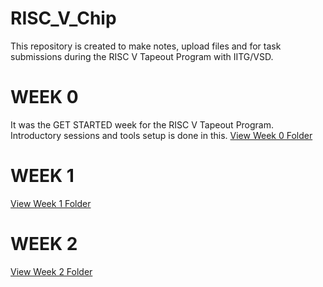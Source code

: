 # RISC_V_Chip
This repository is created to make notes, upload files and for task submissions during the RISC V Tapeout Program with IITG/VSD.

# WEEK 0
It was the GET STARTED week for the RISC V Tapeout Program. Introductory sessions and tools setup is done in this.
[View Week 0 Folder](https://github.com/SanskarJain1009/RISC_V_Chip/tree/main/week_0)

# WEEK 1
[View Week 1 Folder](https://github.com/SanskarJain1009/RISC_V_Chip/tree/main/week_1)

# WEEK 2
[View Week 2 Folder](https://github.com/SanskarJain1009/RISC_V_Chip/tree/main/week_2)






